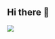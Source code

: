 ## Hi there 👋

<img
  align="center"
  src="https://github-readme-stats.vercel.app/api/?username=JayArch97&theme=dracula"
/>
